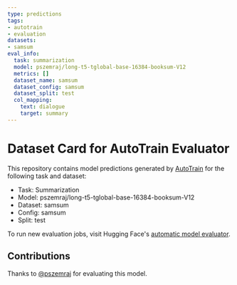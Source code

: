 ```yaml
---
type: predictions
tags:
- autotrain
- evaluation
datasets:
- samsum
eval_info:
  task: summarization
  model: pszemraj/long-t5-tglobal-base-16384-booksum-V12
  metrics: []
  dataset_name: samsum
  dataset_config: samsum
  dataset_split: test
  col_mapping:
    text: dialogue
    target: summary
---
```

# Dataset Card for AutoTrain Evaluator

This repository contains model predictions generated by [AutoTrain](https://huggingface.co/autotrain) for the following task and dataset:

* Task: Summarization
* Model: pszemraj/long-t5-tglobal-base-16384-booksum-V12
* Dataset: samsum
* Config: samsum
* Split: test

To run new evaluation jobs, visit Hugging Face's [automatic model evaluator](https://huggingface.co/spaces/autoevaluate/model-evaluator).

## Contributions

Thanks to [@pszemraj](https://huggingface.co/pszemraj) for evaluating this model.